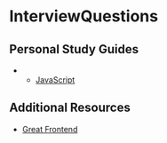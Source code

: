 # InterviewQuestions

## Personal Study Guides
- - [JavaScript](Frontend/JavaScriptQuestions.md)

## Additional Resources
- [Great Frontend](https://www.greatfrontend.com/)
